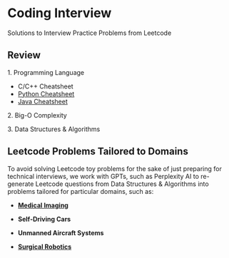 # Coding Interview

Solutions to Interview Practice Problems from Leetcode

## Review

1\. Programming Language

- C/C++ Cheatsheet
- [Python Cheatsheet](review/py-cheatsheet.md)
- [Java Cheatsheet](review/java-cheatsheet.md)

2\. Big-O Complexity

3\. Data Structures & Algorithms

## Leetcode Problems Tailored to Domains

To avoid solving Leetcode toy problems for the sake of just preparing for technical interviews, we work with GPTs, such as Perplexity AI to re-generate Leetcode questions from Data Structures & Algorithms into problems tailored for particular domains, such as:

- **[Medical Imaging](./leetcode/llm_tailored_domain/medical_imaging/README.md)**

- **Self-Driving Cars**

- **Unmanned Aircraft Systems**

- **[Surgical Robotics](./leetcode/llm_tailored_domain/surgical_robotics/README.md)**
